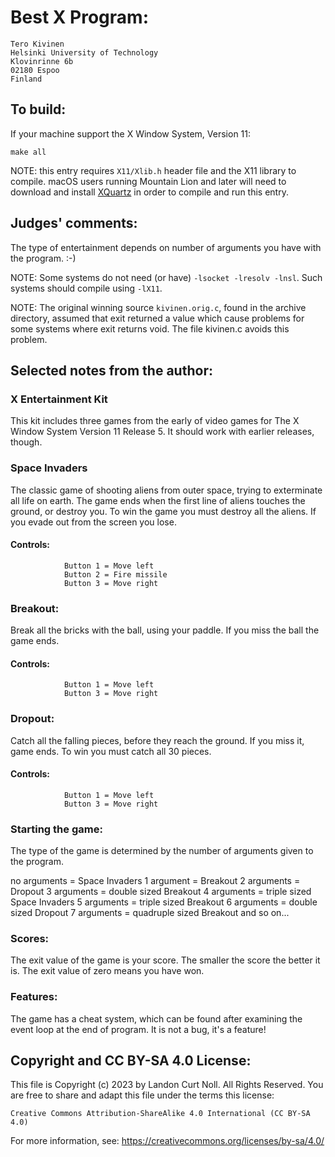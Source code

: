 # Best X Program:

	Tero Kivinen
	Helsinki University of Technology
	Klovinrinne 6b
	02180 Espoo
	Finland


## To build:


If your machine support the X Window System, Version 11:

	make all

NOTE: this entry requires `X11/Xlib.h` header file and the X11 library to
compile. macOS users running Mountain Lion and later will need to download and
install [XQuartz](https://www.xquartz.org) in order to compile and run this
entry.


## Judges' comments:


The type of entertainment depends on number of arguments
you have with the program.  :-)

NOTE: Some systems do not need (or have) `-lsocket -lresolv -lnsl`.
Such systems should compile using `-lX11`.

NOTE: The original winning source `kivinen.orig.c`, found in the archive
directory, assumed that exit returned a value which cause problems for some
systems where exit returns void.  The file kivinen.c avoids this problem.


## Selected notes from the author:

### X Entertainment Kit

This kit includes three games from the early of video games for
The X Window System Version 11 Release 5. It should work with
earlier releases, though.


### Space Invaders

The classic game of shooting aliens from outer space, trying to
exterminate all life on earth. The game ends when the first line
of aliens touches the ground, or destroy you. To win the game you
must destroy all the aliens. If you evade out from the screen you
lose.

#### Controls:

                Button 1 = Move left
                Button 2 = Fire missile
                Button 3 = Move right


###  Breakout:

Break all the bricks with the ball, using your paddle. If you miss
the ball the game ends.

#### Controls:

                Button 1 = Move left
                Button 3 = Move right


### Dropout:

Catch all the falling pieces, before they reach the ground. If you
miss it, game ends. To win you must catch all 30 pieces.

#### Controls:

                Button 1 = Move left
                Button 3 = Move right



### Starting the game:

The type of the game is determined by the number of arguments
given to the program.

no arguments = Space Invaders
1 argument   = Breakout
2 arguments  = Dropout
3 arguments  = double sized Breakout
4 arguments  = triple sized Space Invaders
5 arguments  = triple sized Breakout
6 arguments  = double sized Dropout
7 arguments  = quadruple sized Breakout
and so on...


### Scores:

The exit value of the game is your score. The smaller the score
the better it is. The exit value of zero means you have won.


### Features:

The game has a cheat system, which can be found after examining the
event loop at the end of program. It is not a bug, it's a feature!

## Copyright and CC BY-SA 4.0 License:

This file is Copyright (c) 2023 by Landon Curt Noll.  All Rights Reserved.
You are free to share and adapt this file under the terms this license:

    Creative Commons Attribution-ShareAlike 4.0 International (CC BY-SA 4.0)

For more information, see: https://creativecommons.org/licenses/by-sa/4.0/
